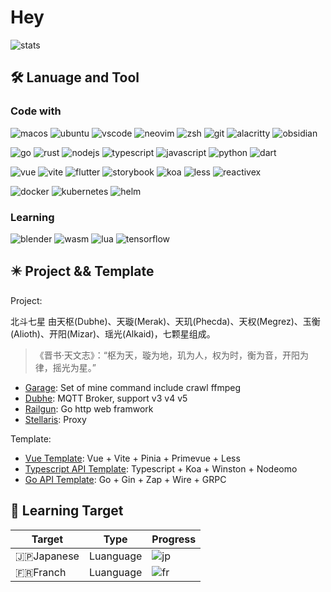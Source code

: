 # Hey

<!-- markdownlint-disable MD001 MD033 -->

![stats](https://github-readme-stats.vercel.app/api?username=gsxhnd&bg_color=30,e96443,904e95&title_color=fff&text_color=fff)

## 🛠️ Lanuage and Tool

### Code with

![macos](https://img.shields.io/badge/macOS-M2-white?style=flat&logo=Apple)
![ubuntu](https://img.shields.io/badge/-ubuntu-white?style=flat&logo=ubuntu)
![vscode](https://img.shields.io/badge/-vscode-blue?style=flat&logo=visualstudiocode)
![neovim](https://img.shields.io/badge/-Neovim-grey?style=flat&logo=neovim)
![zsh](https://img.shields.io/badge/-zsh-grey?style=flat&logo=gnubash&logoColor=white)
![git](https://img.shields.io/badge/-Git-ee462c?style=flat&logo=git&logoColor=white)
![alacritty](https://img.shields.io/badge/-Alacritty-grey?style=flat&logo=alacritty)
![obsidian](https://img.shields.io/badge/-Obsidian-grey?style=flat&logo=obsidian)

![go](https://img.shields.io/badge/-Go-grey?style=flat&logo=go)
![rust](https://img.shields.io/badge/-Rust-grey?style=flat&logo=rust)
![nodejs](https://img.shields.io/badge/-Node.js-3C873A?style=flat&logo=Node.js&logoColor=white)
![typescript](https://img.shields.io/badge/-TypeScript-2b6dbf?style=flat&logo=typescript&logoColor=white)
![javascript](https://img.shields.io/badge/JavaScript-ES6-f6da1c?style=flat&logo=javascript&logoColor=f6da1c)
![python](https://img.shields.io/badge/Python-grey?style=flat&logo=python)
![dart](https://img.shields.io/badge/Dart-grey?style=flat&logo=dart)

![vue](https://img.shields.io/badge/-Vue-46b882?style=flat&logo=vue.js&logoColor=white)
![vite](https://img.shields.io/badge/-Vite-646cff?style=flat&logo=vite&logoColor=white)
![flutter](https://img.shields.io/badge/-Flutter-grey?style=flat&logo=flutter)
![storybook](https://img.shields.io/badge/-Storybook-grey?style=flat&logo=storybook)
![koa](https://img.shields.io/badge/-Koa-33333D?style=flat&logo=koa&logoColor=white)
![less](https://img.shields.io/badge/-Less-bf608e?style=flat&logo=less&logoColor=white)
![reactivex](https://img.shields.io/badge/-Reactivex-grey?style=flat&logo=reactivex)

![docker](https://img.shields.io/badge/-Docker-grey?style=flat&logo=docker)
![kubernetes](https://img.shields.io/badge/-Kubernetes-grey?style=flat&logo=kubernetes)
![helm](https://img.shields.io/badge/-Helm-grey?style=flat&logo=helm)

### Learning

![blender](https://img.shields.io/badge/-Blender-grey?style=flat&logo=blender)
![wasm](https://img.shields.io/badge/-Webassembly-white?style=flat&logo=webassembly)
![lua](https://img.shields.io/badge/-Lua-grey?style=flat&logo=lua)
![tensorflow](https://img.shields.io/badge/-Tensorflow-grey?style=flat&logo=tensorflow)

## ✴️ Project && Template

Project:

北斗七星 由天枢(Dubhe)、天璇(Merak)、天玑(Phecda)、天权(Megrez)、玉衡(Alioth)、开阳(Mizar)、瑶光(Alkaid)，七颗星组成。
> 《晋书·天文志》：“枢为天，璇为地，玑为人，权为时，衡为音，开阳为律，摇光为星。”

- [Garage](https://github.com/gsxhnd/garage): Set of mine command include crawl ffmpeg
- [Dubhe](https://github.com/gsxhnd/Dubhe): MQTT Broker, support v3 v4 v5
- [Railgun](https://github.com/gsxhnd/railgun): Go http web framwork
- [Stellaris](https://github.com/gsxhnd/Stellaris): Proxy

Template:

- [Vue Template](https://github.com/gsxhnd/vue-template): Vue + Vite + Pinia + Primevue + Less
- [Typescript API Template](https://github.com/gsxhnd/ts-api-template): Typescript + Koa + Winston + Nodeomo
- [Go API Template](https://github.com/gsxhnd/go-api-template): Go + Gin + Zap + Wire + GRPC

## 🗼 Learning Target

| Target   | Type        | Progress                            |
| -------- | ----------- | ----------------------------------- |
| 🇯🇵Japanese | Luanguage | ![jp](https://progress-bar.dev/10/) |
| 🇫🇷Franch   | Luanguage | ![fr](https://progress-bar.dev/01/) |
